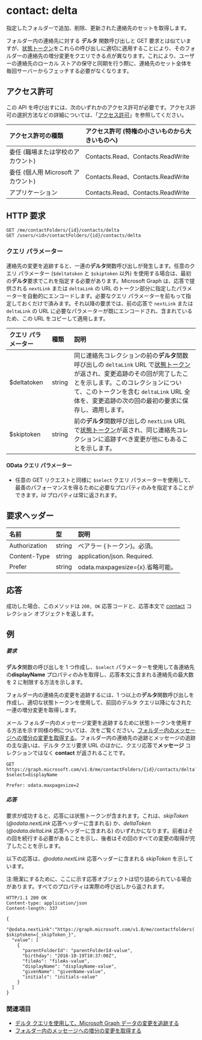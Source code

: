 # <a name="contact-delta"></a>contact: delta

指定したフォルダーで追加、削除、更新された連絡先のセットを取得します。

フォルダー内の連絡先に対する **デルタ** 関数呼び出しと GET 要求とは似ていますが、[状態トークン](../../../concepts/delta_query_overview.md)をこれらの呼び出しに適切に適用することにより、そのフォルダーの連絡先の増分変更をクエリできる点が異なります。これにより、ユーザーの連絡先のローカル ストアの保守と同期を行う際に、連絡先のセット全体を毎回サーバーからフェッチする必要がなくなります。  

## <a name="permissions"></a>アクセス許可
この API を呼び出すには、次のいずれかのアクセス許可が必要です。アクセス許可の選択方法などの詳細については、「[アクセス許可](../../../concepts/permissions_reference.md)」を参照してください。

|アクセス許可の種類      | アクセス許可 (特権の小さいものから大きいものへ)              |
|:--------------------|:---------------------------------------------------------|
|委任 (職場または学校のアカウント) | Contacts.Read、Contacts.ReadWrite    |
|委任 (個人用 Microsoft アカウント) | Contacts.Read、Contacts.ReadWrite    |
|アプリケーション | Contacts.Read、Contacts.ReadWrite |

## <a name="http-request"></a>HTTP 要求
<!-- { "blockType": "ignored" } -->
```http
GET /me/contactFolders/{id}/contacts/delta
GET /users/<id>/contactFolders/{id}/contacts/delta
```

### <a name="query-parameters"></a>クエリ パラメーター

連絡先の変更を追跡すると、一連の**デルタ**関数呼び出しが発生します。任意のクエリ パラメーター (`$deltatoken` と `$skiptoken` 以外) を使用する場合は、最初の**デルタ**要求でこれを指定する必要があります。Microsoft Graph は、応答で提供される `nextLink` または `deltaLink` の URL のトークン部分に指定したパラメーターを自動的にエンコードします。必要なクエリ パラメーターを前もって指定しておくだけで済みます。それ以降の要求では、前の応答で `nextLink` または `deltaLink` の URL に必要なパラメーターが既にエンコードされ、含まれているため、この URL をコピーして適用します。

| クエリ パラメーター      | 種類   |説明|
|:---------------|:--------|:----------|
| $deltatoken | string | 同じ連絡先コレクションの前の**デルタ**関数呼び出しの `deltaLink` URL で[状態トークン](../../../concepts/delta_query_overview.md)が返され、変更追跡のその回が完了したことを示します。このコレクションについて、このトークンを含む `deltaLink` URL 全体を、変更追跡の次の回の最初の要求に保存し、適用します。|
| $skiptoken | string | 前の**デルタ**関数呼び出しの `nextLink` URL で[状態トークン](../../../concepts/delta_query_overview.md)が返され、同じ連絡先コレクションに追跡すべき変更が他にもあることを示します。 |

#### <a name="odata-query-parameters"></a>OData クエリ パラメーター

- 任意の GET リクエストと同様に `$select` クエリ パラメーターを使用して、最善のパフォーマンスを得るために必要なプロパティのみを指定することができます。_Id_ プロパティは常に返されます。 


## <a name="request-headers"></a>要求ヘッダー
| 名前       | 型 | 説明 |
|:---------------|:----------|:----------|
| Authorization  | string  | ベアラー {トークン}。必須。 |
| Content-Type  | string  | application/json. Required. |
| Prefer | string  | odata.maxpagesize={x}.省略可能。 |

## <a name="response"></a>応答

成功した場合、このメソッドは `200, OK` 応答コードと、応答本文で [contact](../resources/contact.md) コレクション オブジェクトを返します。

## <a name="example"></a>例
##### <a name="request"></a>要求
**デルタ**関数の呼び出しを 1 つ作成し、`$select` パラメーターを使用して各連絡先の**displayName** プロパティのみを取得し、応答本文に含まれる連絡先の最大数を 2 に制限する方法を示します。

フォルダー内の連絡先の変更を追跡するには、1 つ以上の**デルタ**関数呼び出しを作成し、適切な状態トークンを使用して、前回のデルタ クエリ以降になされた一連の増分変更を取得します。 

メール フォルダー内のメッセージ変更を追跡するために状態トークンを使用する方法を示す同様の例については、次をご覧ください。[フォルダー内のメッセージへの増分の変更を取得する](../../../concepts/delta_query_messages.md)。フォルダー内の連絡先の追跡とメッセージの追跡の主な違いは、デルタ クエリ要求 URL のほかに、クエリ応答で**メッセージ** コレクションではなく **contact** が返されることです。
 
<!-- {
  "blockType": "request",
  "name": "contact_delta"
}-->
```http
GET https://graph.microsoft.com/v1.0/me/contactFolders/{id}/contacts/delta?$select=displayName

Prefer: odata.maxpagesize=2
```

##### <a name="response"></a>応答
要求が成功すると、応答には状態トークンが含まれます。これは、_skipToken_  
(_@odata.nextLink_ 応答ヘッダーに含まれる) か、_deltaToken_ (_@odata.deltaLink_ 応答ヘッダーに含まれる) のいずれかになります。前者はその回を続行する必要があることを示し、後者はその回のすべての変更の取得が完了したことを示します。

以下の応答は、_@odata.nextLink_ 応答ヘッダーに含まれる _skipToken_ を示しています。

注:簡潔にするために、ここに示す応答オブジェクトは切り詰められている場合があります。すべてのプロパティは実際の呼び出しから返されます。
<!-- {
  "blockType": "response",
  "truncated": true,
  "@odata.type": "microsoft.graph.contact",
  "isCollection": true
} -->
```http
HTTP/1.1 200 OK
Content-type: application/json
Content-length: 337

{
  "@odata.nextLink":"https://graph.microsoft.com/v1.0/me/contactfolders('{id}')/contacts/delta?$skiptoken={_skipToken_}",
  "value": [
    {
      "parentFolderId": "parentFolderId-value",
      "birthday": "2016-10-19T10:37:00Z",
      "fileAs": "fileAs-value",
      "displayName": "displayName-value",
      "givenName": "givenName-value",
      "initials": "initials-value"
    }
  ]
}
```

### <a name="see-also"></a>関連項目

- [デルタ クエリを使用して、Microsoft Graph データの変更を追跡する](../../../concepts/delta_query_overview.md)
- [フォルダー内のメッセージへの増分の変更を取得する](../../../concepts/delta_query_messages.md)

<!-- uuid: 8fcb5dbc-d5aa-4681-8e31-b001d5168d79
2015-10-25 14:57:30 UTC -->
<!-- {
  "type": "#page.annotation",
  "description": "contact: delta",
  "keywords": "",
  "section": "documentation",
  "tocPath": ""
}-->